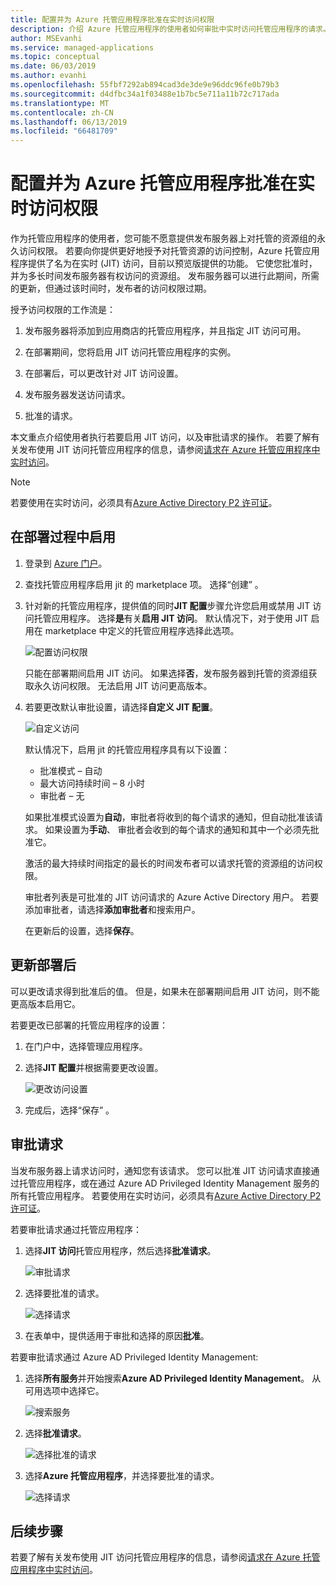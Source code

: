 ```yaml
---
title: 配置并为 Azure 托管应用程序批准在实时访问权限
description: 介绍 Azure 托管应用程序的使用者如何审批中实时访问托管应用程序的请求。
author: MSEvanhi
ms.service: managed-applications
ms.topic: conceptual
ms.date: 06/03/2019
ms.author: evanhi
ms.openlocfilehash: 55fbf7292ab894cad3de3de9e96ddc96fe0b79b3
ms.sourcegitcommit: d4dfbc34a1f03488e1b7bc5e711a11b72c717ada
ms.translationtype: MT
ms.contentlocale: zh-CN
ms.lasthandoff: 06/13/2019
ms.locfileid: "66481709"
---
```

# <a name="configure-and-approve-just-in-time-access-for-azure-managed-applications"></a>配置并为 Azure 托管应用程序批准在实时访问权限

作为托管应用程序的使用者，您可能不愿意提供发布服务器上对托管的资源组的永久访问权限。 若要向你提供更好地授予对托管资源的访问控制，Azure 托管应用程序提供了名为在实时 (JIT) 访问，目前以预览版提供的功能。 它使您批准时，并为多长时间发布服务器有权访问的资源组。 发布服务器可以进行此期间，所需的更新，但通过该时间时，发布者的访问权限过期。

授予访问权限的工作流是：

1. 发布服务器将添加到应用商店的托管应用程序，并且指定 JIT 访问可用。

1. 在部署期间，您将启用 JIT 访问托管应用程序的实例。

1. 在部署后，可以更改针对 JIT 访问设置。

1. 发布服务器发送访问请求。

1. 批准的请求。

本文重点介绍使用者执行若要启用 JIT 访问，以及审批请求的操作。 若要了解有关发布使用 JIT 访问托管应用程序的信息，请参阅[请求在 Azure 托管应用程序中实时访问](request-just-in-time-access.md)。

> [!NOTE]
> 若要使用在实时访问，必须具有[Azure Active Directory P2 许可证](../active-directory/privileged-identity-management/subscription-requirements.md)。

## <a name="enable-during-deployment"></a>在部署过程中启用

1. 登录到 [Azure 门户](https://portal.azure.com)。

1. 查找托管应用程序启用 jit 的 marketplace 项。 选择“创建”  。

1. 针对新的托管应用程序，提供值的同时**JIT 配置**步骤允许您启用或禁用 JIT 访问托管应用程序。 选择**是**有关**启用 JIT 访问**。 默认情况下，对于使用 JIT 启用在 marketplace 中定义的托管应用程序选择此选项。

   ![配置访问权限](./media/approve-just-in-time-access/configure-jit-access.png)

   只能在部署期间启用 JIT 访问。 如果选择**否**，发布服务器到托管的资源组获取永久访问权限。 无法启用 JIT 访问更高版本。

1. 若要更改默认审批设置，请选择**自定义 JIT 配置**。

   ![自定义访问](./media/approve-just-in-time-access/customize-jit-access.png)

   默认情况下，启用 jit 的托管应用程序具有以下设置：

   * 批准模式 – 自动
   * 最大访问持续时间 – 8 小时
   * 审批者 – 无

   如果批准模式设置为**自动**，审批者将收到的每个请求的通知，但自动批准该请求。 如果设置为**手动**、 审批者会收到的每个请求的通知和其中一个必须先批准它。

   激活的最大持续时间指定的最长的时间发布者可以请求托管的资源组的访问权限。

   审批者列表是可批准的 JIT 访问请求的 Azure Active Directory 用户。 若要添加审批者，请选择**添加审批者**和搜索用户。

   在更新后的设置，选择**保存**。

## <a name="update-after-deployment"></a>更新部署后

可以更改请求得到批准后的值。 但是，如果未在部署期间启用 JIT 访问，则不能更高版本启用它。

若要更改已部署的托管应用程序的设置：

1. 在门户中，选择管理应用程序。

1. 选择**JIT 配置**并根据需要更改设置。

   ![更改访问设置](./media/approve-just-in-time-access/change-settings.png)

1. 完成后，选择“保存”  。

## <a name="approve-requests"></a>审批请求

当发布服务器上请求访问时，通知您有该请求。 您可以批准 JIT 访问请求直接通过托管应用程序，或在通过 Azure AD Privileged Identity Management 服务的所有托管应用程序。 若要使用在实时访问，必须具有[Azure Active Directory P2 许可证](../active-directory/privileged-identity-management/subscription-requirements.md)。

若要审批请求通过托管应用程序：

1. 选择**JIT 访问**托管应用程序，然后选择**批准请求**。

   ![审批请求](./media/approve-just-in-time-access/approve-requests.png)
 
1. 选择要批准的请求。

   ![选择请求](./media/approve-just-in-time-access/select-request.png)

1. 在表单中，提供适用于审批和选择的原因**批准**。

若要审批请求通过 Azure AD Privileged Identity Management:

1. 选择**所有服务**并开始搜索**Azure AD Privileged Identity Management**。 从可用选项中选择它。

   ![搜索服务](./media/approve-just-in-time-access/search.png)

1. 选择**批准请求**。

   ![选择批准的请求](./media/approve-just-in-time-access/select-approve-requests.png)

1. 选择**Azure 托管应用程序**，并选择要批准的请求。

   ![选择请求](./media/approve-just-in-time-access/view-requests.png)

## <a name="next-steps"></a>后续步骤

若要了解有关发布使用 JIT 访问托管应用程序的信息，请参阅[请求在 Azure 托管应用程序中实时访问](request-just-in-time-access.md)。
